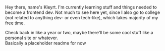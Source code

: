 Hey there, name's Kleyrt.
I'm currently learning stuff and things needed to become a frontend dev. 
Not much to see here yet, since I also go to college (not related to anything dev- or even tech-like), which takes majority of my free time. 

Check back in like a year or two, maybe there'll be some cool stuff like a personal site or whatever. 
<br> Basically a placeholder readme for now
